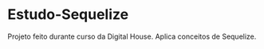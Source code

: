 # Estudo-Sequelize
<p>Projeto feito durante curso da Digital House. Aplica conceitos de Sequelize.</p>
